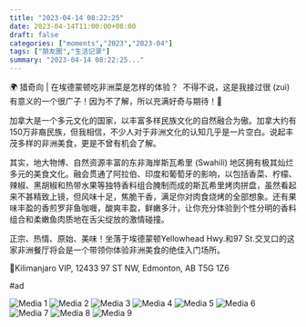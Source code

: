 ```yaml
---
title: "2023-04-14 08:22:25"
date: 2023-04-14T11:00:00+08:00
draft: false
categories: ["moments","2023","2023-04"]
tags: ["朋友圈","生活记录"]
summary: "2023-04-14 08:22:25..."
---
```


🌍 猎奇向 | 在埃德蒙顿吃非洲菜是怎样的体验？
​
不得不说，​这是我接过很 (zuì) 有意义的一个很广子！因为不了解，所以充满好奇与期待！🤩

加拿大是一个多元文化的国家，以丰富多样民族文化的自然融合为傲。加拿大约有150万非裔民族，但我相信，不少人对于非洲文化的认知几乎是一片空白。说起丰茂多样的非洲美食，更是不曾有机会了解。

其实，地大物博、自然资源丰富的东非海岸斯瓦希里 (Swahili) 地区拥有极其灿烂多元的美食文化。融会贯通了阿拉伯、印度和葡萄牙的影响，以包括香菜、柠檬、辣椒、黑胡椒和热带水果等独特香料组合腌制而成的斯瓦希里烤肉拼盘，虽然看起来不甚精致上镜，但风味十足，焦脆干香，满足你对肉食烧烤的全部想象。还有果味丰盈的香煎罗非鱼咖喱，酸爽丰盈，鲜嫩多汁，让你充分体验到个性分明的香料组合和柔嫩鱼肉质地在舌尖绽放的激情碰撞。

正宗、热情、原始、美味！坐落于埃德蒙顿Yellowhead Hwy.和97 St.交叉口的这家非洲餐厅将会是一个带领你体验非洲美食的绝佳入门场所。

​📍Kilimanjaro VIP, 
12433 97 ST NW, Edmonton, AB T5G 1Z6

​#ad

![Media 1](/Moments/photos/2023-04-14/202304140822250.jpg)
![Media 2](/Moments/photos/2023-04-14/202304140822251.jpg)
![Media 3](/Moments/photos/2023-04-14/202304140822252.jpg)
![Media 4](/Moments/photos/2023-04-14/202304140822253.jpg)
![Media 5](/Moments/photos/2023-04-14/202304140822254.jpg)
![Media 6](/Moments/photos/2023-04-14/202304140822255.jpg)
![Media 7](/Moments/photos/2023-04-14/202304140822256.jpg)
![Media 8](/Moments/photos/2023-04-14/202304140822257.jpg)
![Media 9](/Moments/photos/2023-04-14/202304140822258.jpg)

